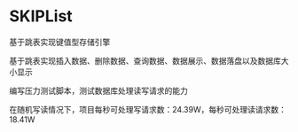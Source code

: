 # SKIPList
基于跳表实现键值型存储引擎

基于跳表实现插入数据、删除数据、查询数据、数据展示、数据落盘以及数据库大小显示

编写压力测试脚本，测试数据库处理读写请求的能力

在随机写读情况下，项目每秒可处理写请求数：24.39W，每秒可处理读请求数：18.41W
